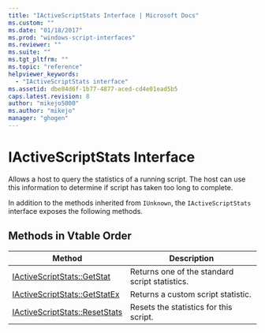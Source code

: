```yaml
---
title: "IActiveScriptStats Interface | Microsoft Docs"
ms.custom: ""
ms.date: "01/18/2017"
ms.prod: "windows-script-interfaces"
ms.reviewer: ""
ms.suite: ""
ms.tgt_pltfrm: ""
ms.topic: "reference"
helpviewer_keywords: 
  - "IActiveScriptStats interface"
ms.assetid: dbe84d6f-1b77-4877-aced-cd4e01ead5b5
caps.latest.revision: 8
author: "mikejo5000"
ms.author: "mikejo"
manager: "ghogen"
---
```

# IActiveScriptStats Interface
Allows a host to query the statistics of a running script. The host can use this information to determine if script has taken too long to complete.  
  
 In addition to the methods inherited from `IUnknown`, the `IActiveScriptStats` interface exposes the following methods.  
  
## Methods in Vtable Order  
  
|Method|Description|  
|------------|-----------------|  
|[IActiveScriptStats::GetStat](../../winscript/reference/iactivescriptstats-getstat.md)|Returns one of the standard script statistics.|  
|[IActiveScriptStats::GetStatEx](../../winscript/reference/iactivescriptstats-getstatex.md)|Returns a custom script statistic.|  
|[IActiveScriptStats::ResetStats](../../winscript/reference/iactivescriptstats-resetstats.md)|Resets the statistics for this script.|